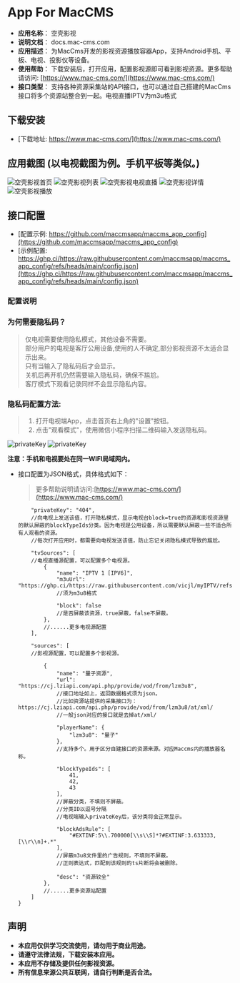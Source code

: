 # App For MacCMS

* **应用名称**： 空壳影视
* **说明文档**： docs.mac-cms.com  
* **应用描述**： 为MacCms开发的影视资源播放容器App，支持Android手机、平板、电视、投影仪等设备。
* **使用帮助**： 下载安装后，打开应用，配置影视源即可看到影视资源。更多帮助请访问: [https://www.mac-cms.com/](https://www.mac-cms.com/)
* **接口类型**： 支持各种资源采集站的API接口，也可以通过自己搭建的MacCms接口将多个资源站整合到一起。电视直播IPTV为m3u格式

## 下载安装

* [下载地址: https://www.mac-cms.com/](https://www.mac-cms.com/)

## 应用截图 (以电视截图为例。手机平板等类似。)
![空壳影视首页](https://mac-cms.com/images/home.jpg)
![空壳影视列表](https://mac-cms.com/images/categories.jpg)
![空壳影视电视直播](https://mac-cms.com/images/tv_ipv4.jpg)
![空壳影视详情](https://mac-cms.com/images/episode.jpg)
![空壳影视播放](https://mac-cms.com/images/player.jpg)


## 接口配置

* [配置示例: https://github.com/maccmsapp/maccms_app_config](https://github.com/maccmsapp/maccms_app_config)
* [示例配置: https://ghp.ci/https://raw.githubusercontent.com/maccmsapp/maccms_app_config/refs/heads/main/config.json](https://ghp.ci/https://raw.githubusercontent.com/maccmsapp/maccms_app_config/refs/heads/main/config.json)

### 配置说明

### 为何需要隐私码？
  > 仅电视需要使用隐私模式，其他设备不需要。  
  > 部分用户的电视是客厅公用设备,使用的人不确定,部分影视资源不太适合显示出来。  
  > 只有当输入了隐私码后才会显示。  
  > 关机后再开机仍然需要输入隐私码，确保不尴尬。  
  > 客厅模式下观看记录同样不会显示隐私内容。

### 隐私码配置方法:
>  1. 打开电视端App，点击首页右上角的"设置"按钮。  
>  2. 点击"观看模式"，使用微信小程序扫描二维码输入发送隐私码。

![privateKey](https://mac-cms.com/images/private_mode.jpg)
![privateKey](https://mac-cms.com/images/mp.jpg)

**注意：手机和电视要处在同一WIFI局域网内。**


* 接口配置为JSON格式，具体格式如下：
  > 更多帮助说明请访问:[https://www.mac-cms.com/](https://www.mac-cms.com/)

  ```{
      "privateKey": "404",
      //向电视上发送该值，打开隐私模式，显示电视台block=true的资源和影视资源里的默认屏蔽的blockTypeIds分类。因为电视是公用设备，所以需要默认屏蔽一些不适合所有人观看的资源。
      //每次打开应用时，都需要向电视发送该值，防止忘记关闭隐私模式导致的尴尬。
      
      "tvSources": [
      //电视直播源配置，可以配置多个电视源。
          {
              "name": "IPTV 1 [IPV6]",
              "m3uUrl": "https://ghp.ci/https://raw.githubusercontent.com/vicjl/myIPTV/refs/heads/main/IPTV.m3u",
              //须为m3u8格式
              
              "block": false
              //是否屏蔽该资源，true屏蔽，false不屏蔽。
          },
          //......更多电视源配置
      ],
        
      "sources": [
      //影视源配置，可以配置多个影视源。
      
          {
              "name": "量子资源",
              "url": "https://cj.lziapi.com/api.php/provide/vod/from/lzm3u8",
              //接口地址如上，返回数据格式须为json。
              //比如资源站提供的采集接口为：https://cj.lziapi.com/api.php/provide/vod/from/lzm3u8/at/xml/
              //一般json对应的接口就是去掉at/xml/
              
              "playerName": {
                  "lzm3u8": "量子"
              },
              //支持多个。用于区分自建接口的资源来源。对应Maccms内的播放器名称。
              
              "blockTypeIds": [
                  41,
                  42,
                  43
              ],
              //屏蔽分类，不填则不屏蔽。
              //分类ID以逗号分隔
              //电视端输入privateKey后，该分类将会正常显示。
              
              "blockAdsRule": [
                  "#EXTINF:5\\.700000[\\s\\S]*?#EXTINF:3.633333,[\\r\\n]+.*"
              ],
              //屏蔽m3u8文件里的广告规则，不填则不屏蔽。
              //正则表达式，匹配到该规则的ts片断将会被删除。
              
              "desc": "资源较全"
          },
          //......更多资源站配置
      ]
  }
  ```

## 声明

* **本应用仅供学习交流使用，请勿用于商业用途。**
* **请遵守法律法规，下载安装本应用。**
* **本应用不存储及提供任何影视资源。**
* **所有信息来源公共互联网，请自行判断是否合法。**